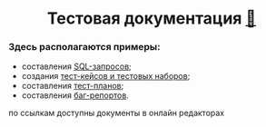 <h1 align="center">Тестовая документация <a href='https://emojitool.ru/ninja'>🥷</a></h1>
<h3 align="left">Здесь располагаются примеры:</h3>
<ul>
  <li>составления <a href="https://docs.google.com/document/d/1R9TYlg2qsTBlKTgh3v7YqWN0E6N2EvIScC6R3uRSTJs/edit?usp=sharing">SQL-запросов</a>;</li>
  <li>создания <a href="https://drive.google.com/drive/folders/1TaUDj8Z5g1bANIHpPv-aeqJz-ahv5FZk?usp=sharing">тест-кейсов и тестовых наборов</a>;</li>
  <li>составления <a href="https://drive.google.com/drive/folders/1VyQ6DyblPqSy5xB4jAVewwxjU5ErP5Op?usp=sharing">тест-планов</a>;</li>
  <li>составления <a href="https://drive.google.com/drive/folders/1gJGOoc2oQLxpnm1RHN3eQLXcA5DaeovG?usp=sharing">баг-репортов</a>.</li>
</ul>
<p></p>
<p>по ссылкам доступны документы в онлайн редакторах</p>
